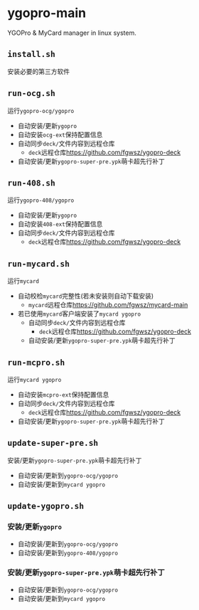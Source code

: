 # ygopro-main
YGOPro & MyCard manager in linux system.  
## `install.sh`
安装必要的第三方软件  
## `run-ocg.sh`
运行`ygopro-ocg/ygopro`  
+ 自动安装/更新`ygopro`  
+ 自动安装`ocg-ext`保持配置信息  
+ 自动同步`deck/`文件内容到远程仓库  
    - `deck`远程仓库<https://github.com/fgwsz/ygopro-deck>  
+ 自动安装/更新`ygopro-super-pre.ypk`萌卡超先行补丁  
## `run-408.sh`
运行`ygopro-408/ygopro`  
+ 自动安装/更新`ygopro`  
+ 自动安装`408-ext`保持配置信息  
+ 自动同步`deck/`文件内容到远程仓库  
    - `deck`远程仓库<https://github.com/fgwsz/ygopro-deck>  
## `run-mycard.sh`
运行`mycard`
+ 自动校检`mycard`完整性(若未安装则自动下载安装)  
    - `mycard`远程仓库<https://github.com/fgwsz/mycard-main>  
+ 若已使用`mycard`客户端安装了`mycard ygopro`  
    - 自动同步`deck/`文件内容到远程仓库  
        + `deck`远程仓库<https://github.com/fgwsz/ygopro-deck>  
    - 自动安装/更新`ygopro-super-pre.ypk`萌卡超先行补丁  
## `run-mcpro.sh`
运行`mycard ygopro`
+ 自动安装`mcpro-ext`保持配置信息  
+ 自动同步`deck/`文件内容到远程仓库  
    - `deck`远程仓库<https://github.com/fgwsz/ygopro-deck>  
+ 自动安装/更新`ygopro-super-pre.ypk`萌卡超先行补丁  
## `update-super-pre.sh`
安装/更新`ygopro-super-pre.ypk`萌卡超先行补丁  
+ 自动安装/更新到`ygopro-ocg/ygopro`
+ 自动安装/更新到`mycard ygopro`
## `update-ygopro.sh`
### 安装/更新`ygopro`
+ 自动安装/更新到`ygopro-ocg/ygopro`  
+ 自动安装/更新到`ygopro-408/ygopro`  
### 安装/更新`ygopro-super-pre.ypk`萌卡超先行补丁
+ 自动安装/更新到`ygopro-ocg/ygopro`  
+ 自动安装/更新到`mycard ygopro`  

